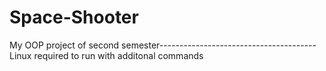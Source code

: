 # Space-Shooter
My OOP project of second semester---------------------------------------Linux required to run with additonal commands



